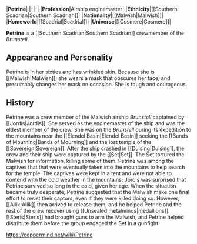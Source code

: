 |**Petrine**|
|-|-|
|**Profession**|Airship enginemaster|
|**Ethnicity**|[[Southern Scadrian\|Southern Scadrian]]|
|**Nationality**|[[Malwish\|Malwish]]|
|**Homeworld**|[[Scadrial\|Scadrial]]|
|**Universe**|[[Cosmere\|Cosmere]]|

**Petrine** is a [[Southern Scadrian\|Southern Scadrian]] crewmember of the *Brunstell*.

## Appearance and Personality
Petrine is in her sixties and has wrinkled skin. Because she is [[Malwish\|Malwish]], she wears a mask that obscures her face, and presumably changes her mask on occasion. She is tough and courageous.

## History
Petrine was a crew member of the Malwish airship *Brunstell* captained by [[Jordis\|Jordis]]. She served as the enginemaster of the ship and was the eldest member of the crew. She was on the *Brunstell* during its expedition to the mountains near the [[Elendel Basin\|Elendel Basin]] seeking the [[Bands of Mourning\|Bands of Mourning]] and the lost temple of the [[Sovereign\|Sovereign]]. After the ship crashed in [[Dulsing\|Dulsing]], the crew and their ship were captured by the [[Set\|Set]]. The Set tortured the Malwish for information, killing some of them. Petrine was among the captives that that were eventually taken into the mountains to help search for the temple.
The captives were kept in a tent and were not able to contend with the cold weather in the mountains; Jordis was surprised that Petrine survived so long in the cold, given her age. When the situation became truly desperate, Petrine suggested that the Malwish make one final effort to resist their captors, even if they were killed doing so. However, [[Allik\|Allik]] then arrived to release them, and he helped Petrine and the rest of the crew recover using [[Unsealed metalminds\|medallions]]. [[Steris\|Steris]] had brought guns to arm the Malwish, and Petrine helped distribute them before the group engaged the Set in a gunfight.



https://coppermind.net/wiki/Petrine